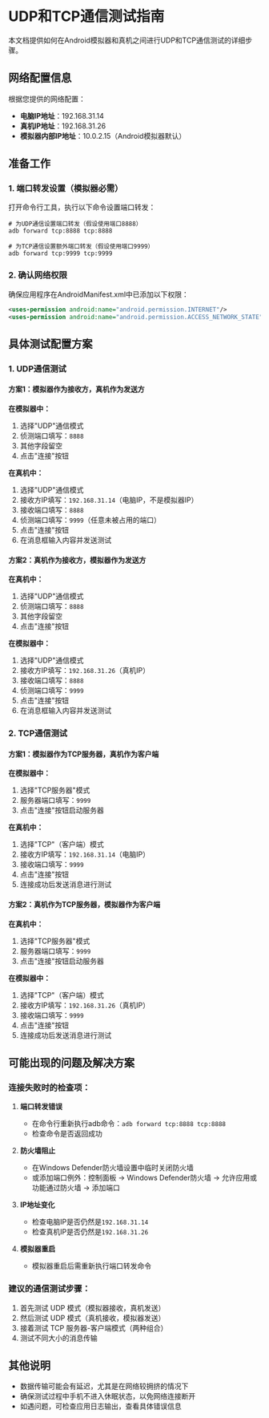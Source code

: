 # UDP和TCP通信测试指南

本文档提供如何在Android模拟器和真机之间进行UDP和TCP通信测试的详细步骤。

## 网络配置信息

根据您提供的网络配置：
- **电脑IP地址**：192.168.31.14
- **真机IP地址**：192.168.31.26
- **模拟器内部IP地址**：10.0.2.15（Android模拟器默认）

## 准备工作

### 1. 端口转发设置（模拟器必需）

打开命令行工具，执行以下命令设置端口转发：

```shell
# 为UDP通信设置端口转发（假设使用端口8888）
adb forward tcp:8888 tcp:8888

# 为TCP通信设置额外端口转发（假设使用端口9999）
adb forward tcp:9999 tcp:9999
```

### 2. 确认网络权限

确保应用程序在AndroidManifest.xml中已添加以下权限：

```xml
<uses-permission android:name="android.permission.INTERNET"/>
<uses-permission android:name="android.permission.ACCESS_NETWORK_STATE"/>
```

## 具体测试配置方案

### 1. UDP通信测试

#### 方案1：模拟器作为接收方，真机作为发送方

**在模拟器中：**
1. 选择"UDP"通信模式
2. 侦测端口填写：`8888`
3. 其他字段留空
4. 点击"连接"按钮

**在真机中：**
1. 选择"UDP"通信模式
2. 接收方IP填写：`192.168.31.14`（电脑IP，不是模拟器IP）
3. 接收端口填写：`8888`
4. 侦测端口填写：`9999`（任意未被占用的端口）
5. 点击"连接"按钮
6. 在消息框输入内容并发送测试

#### 方案2：真机作为接收方，模拟器作为发送方

**在真机中：**
1. 选择"UDP"通信模式
2. 侦测端口填写：`8888`
3. 其他字段留空
4. 点击"连接"按钮

**在模拟器中：**
1. 选择"UDP"通信模式
2. 接收方IP填写：`192.168.31.26`（真机IP）
3. 接收端口填写：`8888`
4. 侦测端口填写：`9999`
5. 点击"连接"按钮
6. 在消息框输入内容并发送测试

### 2. TCP通信测试

#### 方案1：模拟器作为TCP服务器，真机作为客户端

**在模拟器中：**
1. 选择"TCP服务器"模式
2. 服务器端口填写：`9999`
3. 点击"连接"按钮启动服务器

**在真机中：**
1. 选择"TCP"（客户端）模式
2. 接收方IP填写：`192.168.31.14`（电脑IP）
3. 接收端口填写：`9999`
4. 点击"连接"按钮
5. 连接成功后发送消息进行测试

#### 方案2：真机作为TCP服务器，模拟器作为客户端

**在真机中：**
1. 选择"TCP服务器"模式
2. 服务器端口填写：`9999`
3. 点击"连接"按钮启动服务器

**在模拟器中：**
1. 选择"TCP"（客户端）模式
2. 接收方IP填写：`192.168.31.26`（真机IP）
3. 接收端口填写：`9999`
4. 点击"连接"按钮
5. 连接成功后发送消息进行测试

## 可能出现的问题及解决方案

### 连接失败时的检查项：

1. **端口转发错误**
   - 在命令行重新执行adb命令：`adb forward tcp:8888 tcp:8888`
   - 检查命令是否返回成功

2. **防火墙阻止**
   - 在Windows Defender防火墙设置中临时关闭防火墙
   - 或添加端口例外：控制面板 → Windows Defender防火墙 → 允许应用或功能通过防火墙 → 添加端口

3. **IP地址变化**
   - 检查电脑IP是否仍然是`192.168.31.14`
   - 检查真机IP是否仍然是`192.168.31.26`

4. **模拟器重启**
   - 模拟器重启后需重新执行端口转发命令

### 建议的通信测试步骤：

1. 首先测试 UDP 模式（模拟器接收，真机发送）
2. 然后测试 UDP 模式（真机接收，模拟器发送）
3. 接着测试 TCP 服务器-客户端模式（两种组合）
4. 测试不同大小的消息传输

## 其他说明

- 数据传输可能会有延迟，尤其是在网络较拥挤的情况下
- 确保测试过程中手机不进入休眠状态，以免网络连接断开
- 如遇问题，可检查应用日志输出，查看具体错误信息